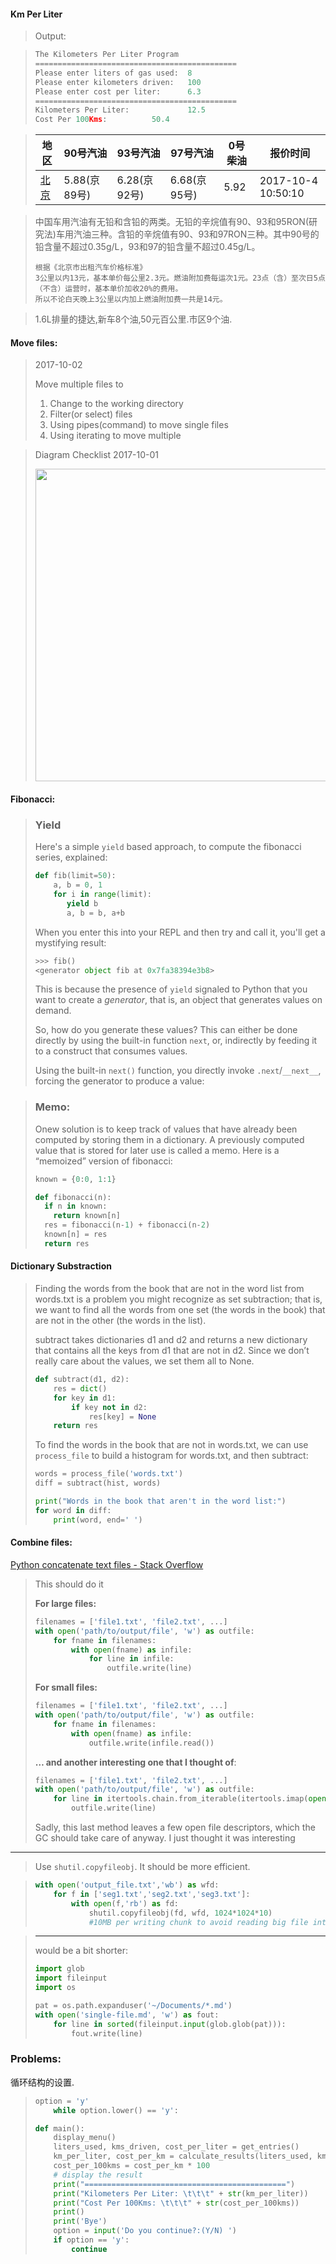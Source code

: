 

#### Km Per Liter

> Output:

> ```python
> The Kilometers Per Liter Program
> =============================================
> Please enter liters of gas used:	8
> Please enter kilometers driven: 	100
> Please enter cost per liter: 		6.3
> =============================================
> Kilometers Per Liter: 			12.5
> Cost Per 100Kms: 			50.4
>
> ```

> | 地 区                                      | 90号汽油      | 93号汽油      | 97号汽油      | 0号柴油 | 报价时间               |
> | ---------------------------------------- | ---------- | ---------- | ---------- | ---- | ------------------ |
> | [北京](http://ny.gold600.com/beijing.html) | 5.88(京89号) | 6.28(京92号) | 6.68(京95号) | 5.92 | 2017-10-4 10:50:10 |

> 中国车用汽油有无铅和含铅的两类。无铅的辛烷值有90、93和95RON(研究法)车用汽油三种。含铅的辛烷值有90、93和97RON三种。其中90号的铅含量不超过0.35g/L，93和97的铅含量不超过0.45g/L。
>
> ```
> 根据《北京市出租汽车价格标准》
> 3公里以内13元，基本单价每公里2.3元。燃油附加费每运次1元。23点（含）至次日5点（不含）运营时，基本单价加收20%的费用。
> 所以不论白天晚上3公里以内加上燃油附加费一共是14元。
> ```

> 1.6L排量的捷达,新车8个油,50元百公里.市区9个油.

#### Move files:

> 2017-10-02
>
> Move multiple files to
>
> 1. Change to the working directory
> 2. Filter(or select) files
> 3. Using pipes(command) to move single files
> 4. Using iterating to move multiple  

> Diagram Checklist 2017-10-01
>
> <img src='../images/python-handy-programs/move-files.JPG' width='500'>

#### Fibonacci:

> ### Yield
>
> Here's a simple `yield` based approach, to compute the fibonacci series, explained:
>
> ```python
> def fib(limit=50):
>     a, b = 0, 1
>     for i in range(limit):
>        yield b
>        a, b = b, a+b
> ```
>
> When you enter this into your REPL and then try and call it, you'll get a mystifying result:
>
> ```python
> >>> fib()
> <generator object fib at 0x7fa38394e3b8>
> ```
>
> This is because the presence of `yield` signaled to Python that you want to create a *generator*, that is, an object that generates values on demand.
>
> So, how do you generate these values? This can either be done directly by using the built-in function `next`, or, indirectly by feeding it to a construct that consumes values.
>
> Using the built-in `next()` function, you directly invoke `.next`/`__next__`, forcing the generator to produce a value:

> ### Memo:
>
> Onew solution is to keep track of values that have already been computed by storing them in a dictionary. A previously computed value that is stored for later use is called a memo. Here is a “memoized” version of fibonacci:
>
> ```python
> known = {0:0, 1:1}
>
> def fibonacci(n):
>   if n in known:
>     return known[n]
>   res = fibonacci(n-1) + fibonacci(n-2)
>   known[n] = res
>   return res
>
>
> ```
>



#### Dictionary Substraction

> Finding the words from the book that are not in the word list from words.txt is a problem you might recognize as set subtraction; that is, we want to find all the words from one set (the words in the book) that are not in the other (the words in the list).
>
> subtract takes dictionaries d1 and d2 and returns a new dictionary that contains all the keys from d1 that are not in d2. Since we don’t really care about the values, we set them all to None.
>
> ```python
> def subtract(d1, d2):
>     res = dict()
>     for key in d1:
>         if key not in d2:
>             res[key] = None
>     return res
> ```
>
> To find the words in the book that are not in words.txt, we can use `process_file` to build a histogram for words.txt, and then subtract:
>
> ```python
> words = process_file('words.txt')
> diff = subtract(hist, words)
>
> print("Words in the book that aren't in the word list:")
> for word in diff:
>     print(word, end=' ')
> ```
>
> 



#### Combine files:

[Python concatenate text files - Stack Overflow](https://stackoverflow.com/questions/13613336/python-concatenate-text-files/13613375#13613375)



> This should do it
>
> **For large files:**
>
> ```python
> filenames = ['file1.txt', 'file2.txt', ...]
> with open('path/to/output/file', 'w') as outfile:
>     for fname in filenames:
>         with open(fname) as infile:
>             for line in infile:
>                 outfile.write(line)
> ```
>
> **For small files:**
>
> ```python
> filenames = ['file1.txt', 'file2.txt', ...]
> with open('path/to/output/file', 'w') as outfile:
>     for fname in filenames:
>         with open(fname) as infile:
>             outfile.write(infile.read())
> ```
>
> **… and another interesting one that I thought of**:
>
> ```python
> filenames = ['file1.txt', 'file2.txt', ...]
> with open('path/to/output/file', 'w') as outfile:
>     for line in itertools.chain.from_iterable(itertools.imap(open, filnames)):
>         outfile.write(line)
> ```
>
> Sadly, this last method leaves a few open file descriptors, which the GC should take care of anyway. I just thought it was interesting

---

> Use `shutil.copyfileobj`. It should be more efficient.

> ```python
> with open('output_file.txt','wb') as wfd:
>     for f in ['seg1.txt','seg2.txt','seg3.txt']:
>         with open(f,'rb') as fd:
>             shutil.copyfileobj(fd, wfd, 1024*1024*10)
>             #10MB per writing chunk to avoid reading big file into memory.
> ```

>
>
>---
>
> would be a bit shorter:
>
> ```python
> import glob
> import fileinput
> import os
>
> pat = os.path.expanduser('~/Documents/*.md')
> with open('single-file.md', 'w') as fout:
>     for line in sorted(fileinput.input(glob.glob(pat))):
>         fout.write(line)
> ```



### Problems:

循环结构的设置.

> ```python
> option = 'y'
>     while option.lower() == 'y':
>
> def main():
>     display_menu()
>     liters_used, kms_driven, cost_per_liter = get_entries()
>     km_per_liter, cost_per_km = calculate_results(liters_used, kms_driven, cost_per_liter)
>     cost_per_100kms = cost_per_km * 100
>     # display the result
>     print("=============================================")
>     print("Kilometers Per Liter: \t\t\t" + str(km_per_liter))
>     print("Cost Per 100Kms: \t\t\t" + str(cost_per_100kms))
>     print()
>     print('Bye')
>     option = input('Do you continue?:(Y/N) ')
>     if option == 'y':
>         continue
> ```
>
> 